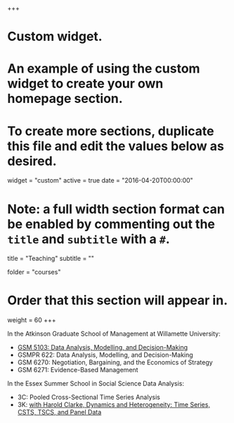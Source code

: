 +++
# Custom widget.
# An example of using the custom widget to create your own homepage section.
# To create more sections, duplicate this file and edit the values below as desired.
widget = "custom"
active = true
date = "2016-04-20T00:00:00"

# Note: a full width section format can be enabled by commenting out the `title` and `subtitle` with a `#`.
title = "Teaching"
subtitle = ""

folder = "courses"

# Order that this section will appear in.
weight = 60
+++

In the Atkinson Graduate School of Management at Willamette University:

- [GSM 5103: Data Analysis, Modelling, and Decision-Making](courses/5103DADM.html)
- GSMPR 622: Data Analysis, Modelling, and Decision-Making
- GSM 6270: Negotiation, Bargaining, and the Economics of Strategy
- GSM 6271: Evidence-Based Management

In the Essex Summer School in Social Science Data Analysis:

- 3C: Pooled Cross-Sectional Time Series Analysis
- 3K: [with Harold Clarke, Dynamics and Heterogeneity: Time Series, CSTS, TSCS, and Panel Data](https://essex2019-3k.netlify.com)